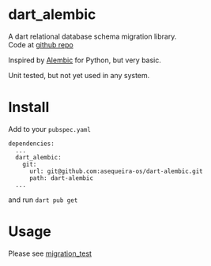 # dart_alembic
A dart relational database schema migration library.  
Code at [github repo](https://github.com/asequeira-os/dart-alembic)

Inspired by [Alembic](https://alembic.sqlalchemy.org/) for Python, but very basic.

Unit tested, but not yet used in any system.

# Install
Add to your `pubspec.yaml`
```
dependencies:
  ...
  dart_alembic:
    git:
      url: git@github.com:asequeira-os/dart-alembic.git
      path: dart-alembic
  ...
```

and run `dart pub get`

# Usage
Please see [migration_test](test/migration_test.dart)

